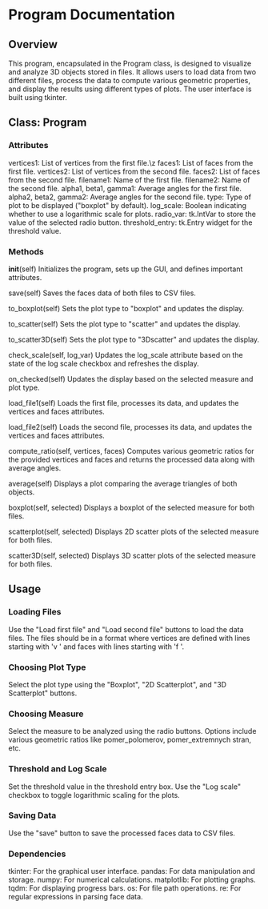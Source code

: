 # Program Documentation

## Overview
This program, encapsulated in the Program class, is designed to visualize and analyze 3D objects stored in files. It allows users to load data from two different files, process the data to compute various geometric properties, and display the results using different types of plots. The user interface is built using tkinter.

## Class: Program
### Attributes
vertices1: List of vertices from the first file.\z
faces1: List of faces from the first file.
vertices2: List of vertices from the second file.
faces2: List of faces from the second file.
filename1: Name of the first file.
filename2: Name of the second file.
alpha1, beta1, gamma1: Average angles for the first file.
alpha2, beta2, gamma2: Average angles for the second file.
type: Type of plot to be displayed ("boxplot" by default).
log_scale: Boolean indicating whether to use a logarithmic scale for plots.
radio_var: tk.IntVar to store the value of the selected radio button.
threshold_entry: tk.Entry widget for the threshold value.
### Methods
__init__(self)
Initializes the program, sets up the GUI, and defines important attributes.

save(self)
Saves the faces data of both files to CSV files.

to_boxplot(self)
Sets the plot type to "boxplot" and updates the display.

to_scatter(self)
Sets the plot type to "scatter" and updates the display.

to_scatter3D(self)
Sets the plot type to "3Dscatter" and updates the display.

check_scale(self, log_var)
Updates the log_scale attribute based on the state of the log scale checkbox and refreshes the display.

on_checked(self)
Updates the display based on the selected measure and plot type.

load_file1(self)
Loads the first file, processes its data, and updates the vertices and faces attributes.

load_file2(self)
Loads the second file, processes its data, and updates the vertices and faces attributes.

compute_ratio(self, vertices, faces)
Computes various geometric ratios for the provided vertices and faces and returns the processed data along with average angles.

average(self)
Displays a plot comparing the average triangles of both objects.

boxplot(self, selected)
Displays a boxplot of the selected measure for both files.

scatterplot(self, selected)
Displays 2D scatter plots of the selected measure for both files.

scatter3D(self, selected)
Displays 3D scatter plots of the selected measure for both files.

## Usage
### Loading Files
Use the "Load first file" and "Load second file" buttons to load the data files. The files should be in a format where vertices are defined with lines starting with 'v ' and faces with lines starting with 'f '.
### Choosing Plot Type
Select the plot type using the "Boxplot", "2D Scatterplot", and "3D Scatterplot" buttons.
### Choosing Measure
Select the measure to be analyzed using the radio buttons. Options include various geometric ratios like pomer_polomerov, pomer_extremnych stran, etc.
### Threshold and Log Scale
Set the threshold value in the threshold entry box.
Use the "Log scale" checkbox to toggle logarithmic scaling for the plots.
### Saving Data
Use the "save" button to save the processed faces data to CSV files.
### Dependencies
tkinter: For the graphical user interface.
pandas: For data manipulation and storage.
numpy: For numerical calculations.
matplotlib: For plotting graphs.
tqdm: For displaying progress bars.
os: For file path operations.
re: For regular expressions in parsing face data.
